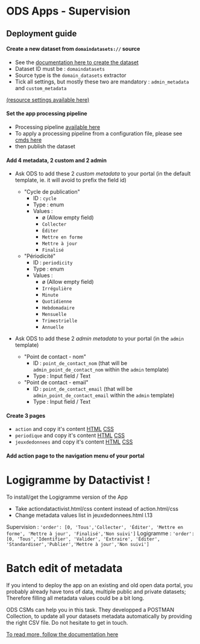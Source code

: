 # ODS Apps - Supervision 

## Deployment guide

#### Create a new dataset from `domaindatasets://` source

- See the [documentation here to create the dataset](https://help.opendatasoft.com/platform/fr/publishing_data/04_configuring_a_source/connectors/dataset_of_datasets.html)
- Dataset ID must be : `domaindatasets`
- Source type is the `domain_datasets` extractor
- Tick all settings, but mostly these two are mandatory : `admin_metadata` and `custom_metadata` 

[(resource settings available here)](source.json)

#### Set the app processing pipeline 

- Processing pipeline [available here](processing_pipeline.json)
- To apply a processing pipeline from a configuration file, please see [cmds here](processing_pipeline_copy-paste-cmds.md)
- then publish the dataset

#### Add 4 metadata, 2 custom and 2 admin

 - Ask ODS to add these 2 *custom metadata* to your portal (in the default template, ie. it will avoid to prefix the field id)
   - "Cycle de publication"
     - ID : `cycle`
     - Type : enum
     - Values :
       - ø (Allow empty field)
       - `Collecter`
       - `Éditer`
       - `Mettre en forme`
       - `Mettre à jour`
       - `Finalisé`
   - "Périodicité"
     - ID : `periodicity`
     - Type : enum
     - Values :
       - ø (Allow empty field)
       - `Irrégulière`
       - `Minute`
       - `Quotidienne`
       - `Hebdomadaire`
       - `Mensuelle`
       - `Trimestrielle`
       - `Annuelle`
       
 - Ask ODS to add these 2 *admin metadata* to your portal (in the `admin` template)
   - "Point de contact - nom"
     - ID : `point_de_contact_nom` (that will be `admin_point_de_contact_nom` within the `admin` template)
     - Type : Input field / Text
   - "Point de contact - email"
     - ID : `point_de_contact_email` (that will be `admin_point_de_contact_email` within the `admin` template)
     - Type : Input field / Text

#### Create 3 pages

- `action` and copy it's content [HTML](web/action.html) [CSS](web/action.css)
- `periodique` and copy it's content [HTML](web/periodique.html) [CSS](web/periodique.css)
- `jeuxdedonnees` and copy it's content [HTML](web/jeuxdedonnees.html) [CSS](web/jeuxdedonnees.css)

#### Add action page to the navigation menu of your portal


# Logigramme by Datactivist !

To install/get the Logigramme version of the App

- Take actiondatactivist.html/css content instead of action.html/css
- Change metadata values list in jeuxdedonnees.html l.13

Supervision : `'order': [0, 'Tous','Collecter', 'Éditer', 'Mettre en forme', 'Mettre à jour', 'Finalisé','Non suivi']`
Logigramme : `'order': [0, 'Tous','Identifier', 'Valider', 'Extraire', 'Éditer', 'Standardiser','Publier','Mettre à jour','Non suivi']`


# Batch edit of metadata

If you intend to deploy the app on an existing and old open data portal, you probably already have tons of data, multiple public and private datasets;
Therefore filling all metadata values could be a bit long. 

ODS CSMs can help you in this task. They developped a POSTMAN Collection, to update all your datasets metadata automatically by providing the right CSV file. Do not hesitate to get in touch.

[To read more, follow the documentation here](https://github.com/opendatasoft/ods-cookbook/tree/master/management-api)
